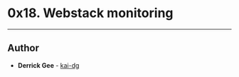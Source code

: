 # 0x18. Webstack monitoring

---

## Author
* **Derrick Gee** - [kai-dg](https://github.com/kai-dg)
